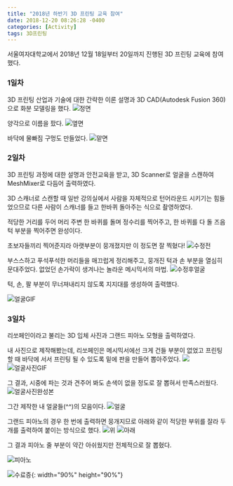 ```yaml
---
title: "2018년 하반기 3D 프린팅 교육 참여"
date: 2018-12-20 08:26:28 -0400
categories: [Activity]
tags: 3D프린팅
---
```


서울여자대학교에서 2018년 12월 18일부터 20일까지 진행된 3D 프린팅 교육에 참여했다.

### 1일차

3D 프린팅 산업과 기술에 대한 간략한 이론 설명과 3D CAD(Autodesk Fusion 360)으로 화분 모델링을 했다.
![정면](/img/정면.png)

양각으로 이름을 팠다.
![옆면](/img/옆면.png)

바닥에 물빠짐 구멍도 만들었다.
![맡면](/img/밑면.png)


### 2일차

3D 프린팅 과정에 대한 설명과 안전교육을 받고, 3D Scanner로 얼굴을 스캔하여 MeshMixer로 다듬어 출력하였다.

3D 스캐너로 스캔할 때 일반 강의실에서 사람을 자체적으로 턴어라운드 시키기는 힘들었으므로 다른 사람이 스캐너를 들고 한바퀴 돌아주는 식으로 촬영하였다.

적당한 거리를 두어 머리 주변 한 바퀴를 돌며 정수리를 찍어주고, 한 바퀴를 다 돌 즈음 턱 부분을 찍어주면 완성이다.

초보자들끼리 찍어준지라 아랫부분이 뭉개졌지만 이 정도면 잘 찍혔다!
![수정전](/img/수정전.png)

부스스하고 푸석푸석한 머리들을 매끄럽게 정리해주고, 뭉개진 턱과 손 부분을 열심히 문대주었다. 없었던 손가락이 생겨나는 놀라운 메시믹서의 마법.
![수정후얼굴](/img/얼굴.png)

턱, 손, 팔 부분이 무너져내리지 않도록 지지대를 생성하여 출력했다.

![얼굴GIF](/img/프린팅영상2.gif)

### 3일차

리쏘페인이라고 불리는 3D 입체 사진과 그랜드 피아노 모형을 출력하였다.

내 사진으로 제작해봤는데, 리쏘페인은 메시믹서에선 크게 건들 부분이 없었고 프린팅 할 때 바닥에 서서 프린팅 될 수 있도록 밑에 판을 만들어 뽑아주었다.
![](/img/사진.png)
![얼굴사진GIF](/img/프린팅영상.gif)

그 결과, 시중에 파는 것과 견주어 봐도 손색이 없을 정도로 잘 뽑혀서 만족스러웠다.
![얼굴사진완성본](/img/프린팅사진.jpg)

그간 제작한 내 얼굴들(^^)의 모음이다.
![얼굴](/img/프린팅얼굴.jpg)

그랜드 피아노의 경우 한 번에 출력하면 뭉개지므로 아래와 같이 적당한 부위를 잘라 두 개를 출력하여 붙이는 방식으로 했다.
![위](/img/위.png)
![아래](/img/아래.png)

그 결과 피아노 줄 부분이 약간 아쉬웠지만 전체적으로 잘 뽑혔다.

![피아노](/img/프린팅피아노.jpg)


![수료증](/img/프린팅.jpg){: width="90%" height="90%"}
